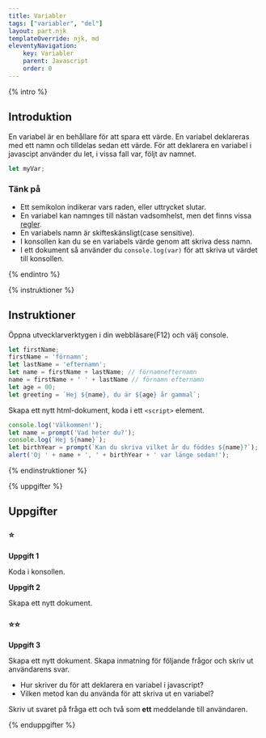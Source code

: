 ```yaml
---
title: Variabler
tags: ["variabler", "del"]
layout: part.njk
templateOverride: njk, md
eleventyNavigation:
    key: Variabler
    parent: Javascript
    order: 0
---
```

{% intro %}

## Introduktion
En variabel är en behållare för att spara ett värde. En variabel deklareras med ett namn och tilldelas sedan ett värde.
För att deklarera en variabel i javascipt använder du let, i vissa fall var, följt av namnet.

``` js
let myVar;
```

### Tänk på
 - Ett semikolon indikerar vars raden, eller uttrycket slutar.
 - En variabel kan namnges till nästan vadsomhelst, men det finns vissa [regler](https://developer.mozilla.org/en-US/docs/Web/JavaScript/Guide/Grammar_and_types#variables).
 - En variabels namn är skifteskänsligt(case sensitive).
 - I konsollen kan du se en variabels värde genom att skriva dess namn.
 - I ett dokument så använder du ```console.log(var)``` för att skriva ut värdet till konsollen.

{% endintro %}

{% instruktioner %}

## Instruktioner
Öppna utvecklarverktygen i din webbläsare(F12) och välj console.

``` js
let firstName;
firstName = 'förnamn';
let lastName = 'efternamn';
let name = firstName + lastName; // förnamnefternamn
name = firstName + ' ' + lastName // förnamn efternamn
let age = 00;
let greeting = `Hej ${name}, du är ${age} år gammal`; 
```

Skapa ett nytt html-dokument, koda i ett ```<script>``` element.

``` js
console.log('Välkommen!');
let name = prompt('Vad heter du?');
console.log(`Hej ${name}`);
let birthYear = prompt(`Kan du skriva vilket år du föddes ${name}?`);
alert('Oj ' + name + ', ' + birthYear + ' var länge sedan!');
```
{% endinstruktioner %}

{% uppgifter %}

## Uppgifter
### ⭐
**Uppgift 1**

Koda i konsollen.

**Uppgift 2**

Skapa ett nytt dokument.

### ⭐⭐
**Uppgift 3**

Skapa ett nytt dokument.
Skapa inmatning för följande frågor och skriv ut användarens svar.

 - Hur skriver du för att deklarera en variabel i javascript?
 - Vilken metod kan du använda för att skriva ut en variabel?

Skriv ut svaret på fråga ett och två som **ett** meddelande till användaren.

{% enduppgifter %}

